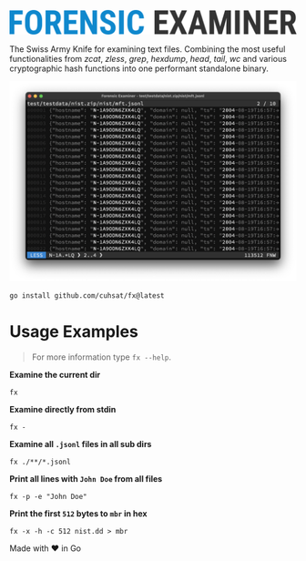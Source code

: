 ![](docs/img/logo.png "Forensic Examiner")

The Swiss Army Knife for examining text files. Combining the most useful functionalities from _zcat_, _zless_, _grep_, _hexdump_, _head_, _tail_, _wc_ and various cryptographic hash functions into one performant standalone binary.

![](docs/img/grep.png)

```console
go install github.com/cuhsat/fx@latest
```

# Usage Examples

> For more information type `fx --help`.

**Examine the current dir**

```console
fx
```

**Examine directly from stdin**

```console
fx -
```

**Examine all `.jsonl` files in all sub dirs**

```console
fx ./**/*.jsonl
```

**Print all lines with `John Doe` from all files**

```console
fx -p -e "John Doe"
```

**Print the first `512` bytes to `mbr` in hex**

```console
fx -x -h -c 512 nist.dd > mbr
```

Made with ❤ in Go